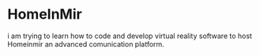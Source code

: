 # HomeInMir
i am trying to learn how to code and develop virtual reality software to host Homeinmir
an advanced comunication platform.
